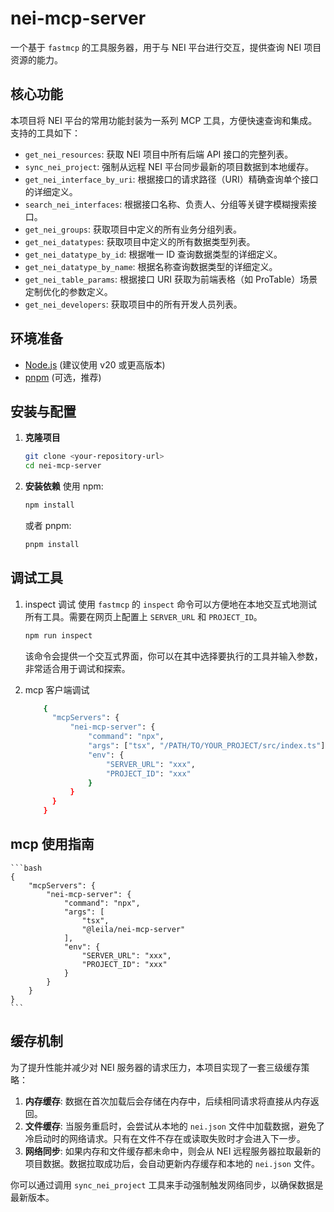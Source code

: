 # nei-mcp-server

一个基于 `fastmcp` 的工具服务器，用于与 NEI 平台进行交互，提供查询 NEI 项目资源的能力。

## 核心功能

本项目将 NEI 平台的常用功能封装为一系列 MCP 工具，方便快速查询和集成。支持的工具如下：

- `get_nei_resources`: 获取 NEI 项目中所有后端 API 接口的完整列表。
- `sync_nei_project`: 强制从远程 NEI 平台同步最新的项目数据到本地缓存。
- `get_nei_interface_by_uri`: 根据接口的请求路径（URI）精确查询单个接口的详细定义。
- `search_nei_interfaces`: 根据接口名称、负责人、分组等关键字模糊搜索接口。
- `get_nei_groups`: 获取项目中定义的所有业务分组列表。
- `get_nei_datatypes`: 获取项目中定义的所有数据类型列表。
- `get_nei_datatype_by_id`: 根据唯一 ID 查询数据类型的详细定义。
- `get_nei_datatype_by_name`: 根据名称查询数据类型的详细定义。
- `get_nei_table_params`: 根据接口 URI 获取为前端表格（如 ProTable）场景定制优化的参数定义。
- `get_nei_developers`: 获取项目中的所有开发人员列表。

## 环境准备

- [Node.js](https://nodejs.org/) (建议使用 v20 或更高版本)
- [pnpm](https://pnpm.io/) (可选，推荐)

## 安装与配置

1.  **克隆项目**

    ```bash
    git clone <your-repository-url>
    cd nei-mcp-server
    ```

2.  **安装依赖**
    使用 npm:

    ```bash
    npm install
    ```

    或者 pnpm:

    ```bash
    pnpm install
    ```

## 调试工具

1. inspect 调试
   使用 `fastmcp` 的 `inspect` 命令可以方便地在本地交互式地测试所有工具。需要在网页上配置上 `SERVER_URL` 和 `PROJECT_ID`。

   ```bash
   npm run inspect
   ```

   该命令会提供一个交互式界面，你可以在其中选择要执行的工具并输入参数，非常适合用于调试和探索。

2. mcp 客户端调试

   ```bash
       {
         "mcpServers": {
             "nei-mcp-server": {
                 "command": "npx",
                 "args": ["tsx", "/PATH/TO/YOUR_PROJECT/src/index.ts"],
                 "env": {
                     "SERVER_URL": "xxx",
                     "PROJECT_ID": "xxx"
                 }
             }
         }
       }
   ```

## mcp 使用指南

    ```bash
    {
        "mcpServers": {
            "nei-mcp-server": {
                "command": "npx",
                "args": [
                    "tsx",
                    "@leila/nei-mcp-server"
                ],
                "env": {
                    "SERVER_URL": "xxx",
                    "PROJECT_ID": "xxx"
                }
            }
        }
    }
    ```

## 缓存机制

为了提升性能并减少对 NEI 服务器的请求压力，本项目实现了一套三级缓存策略：

1.  **内存缓存**: 数据在首次加载后会存储在内存中，后续相同请求将直接从内存返回。
2.  **文件缓存**: 当服务重启时，会尝试从本地的 `nei.json` 文件中加载数据，避免了冷启动时的网络请求。只有在文件不存在或读取失败时才会进入下一步。
3.  **网络同步**: 如果内存和文件缓存都未命中，则会从 NEI 远程服务器拉取最新的项目数据。数据拉取成功后，会自动更新内存缓存和本地的 `nei.json` 文件。

你可以通过调用 `sync_nei_project` 工具来手动强制触发网络同步，以确保数据是最新版本。
